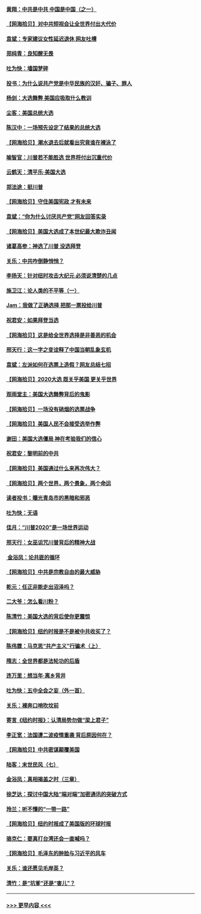 #### [黄翔：中共是中共 中国是中国（之一）](../pages/nsc993/n12547576.md?t=11140602) 
#### [【网海拾贝】对中共短视会让全世界付出大代价](../pages/nsc993/n12546043.md?t=11140602) 
#### [袁斌：专家建议女性延迟退休 网友吐槽](../pages/nsc993/n12545424.md?t=11140602) 
#### [郑纯青：良知醒无畏](../pages/nsc993/n12545394.md?t=11140602) 
#### [吐为快：墙国梦碎](../pages/nsc993/n12545309.md?t=11140602) 
#### [投书：为什么说共产党是中华民族的汉奸、骗子、罪人](../pages/nsc993/n12545089.md?t=11140602) 
#### [杨剑：大选舞弊 美国应吸取什么教训](../pages/nsc993/n12543937.md?t=11140602) 
#### [尘客：美国总统大选](../pages/nsc993/n12543828.md?t=11140602) 
#### [陈汉中：一场预先设定了结果的总统大选](../pages/nsc993/n12543564.md?t=11140602) 
#### [【网海拾贝】潮水退去后就看出究竟谁在裸泳了](../pages/nsc993/n12543321.md?t=11140602) 
#### [喻智官：川普若不能胜选 世界将付出沉重代价](../pages/nsc993/n12541352.md?t=11140602) 
#### [云鹤天：清平乐‧美国大选](../pages/nsc993/n12540916.md?t=11140602) 
#### [郑法途：挺川普](../pages/nsc993/n12540898.md?t=11140602) 
#### [【网海拾贝】守住美国宪政 才有未来](../pages/nsc993/n12540423.md?t=11140602) 
#### [袁斌：“你为什么讨厌共产党”网友回答实录](../pages/nsc993/n12540208.md?t=11140602) 
#### [【网海拾贝】美国大选成了本世纪最大欺诈丑闻](../pages/nsc993/n12538029.md?t=11140602) 
#### [诸葛高参：神选了川普 没选拜登](../pages/nsc993/n12537664.md?t=11140602) 
#### [关乐：中共咋倒静悄悄？](../pages/nsc993/n12537615.md?t=11140602) 
#### [李扬天：针对纽时攻击大纪元 必须说清楚的几点](../pages/nsc993/n12536001.md?t=11140602) 
#### [施卫江：论人类的不平等（一）](../pages/nsc993/n12535700.md?t=11140602) 
#### [Jam：我做了正确选择 把那一票投给川普](../pages/nsc993/n12535743.md?t=11140602) 
#### [祝君安：如果拜登当选](../pages/nsc993/n12535726.md?t=11140602) 
#### [【网海拾贝】这是给全世界选择是非善恶的机会](../pages/nsc993/n12535061.md?t=11140602) 
#### [邢天行：这一字之变诠释了中国当朝乱象玄机](../pages/nsc993/n12533446.md?t=11140602) 
#### [袁斌：左派如何在选票上造假？网友总结七招](../pages/nsc993/n12533180.md?t=11140602) 
#### [【网海拾贝】2020大选 既关乎美国 更关乎世界](../pages/nsc993/n12533161.md?t=11140602) 
#### [观雨堂主：美国大选舞弊背后的鬼影](../pages/nsc993/n12533153.md?t=11140602) 
#### [【网海拾贝】一场没有硝烟的选票战争](../pages/nsc993/n12531883.md?t=11140602) 
#### [【网海拾贝】美国人民不会接受选举作弊](../pages/nsc993/n12528850.md?t=11140602) 
#### [谢田：美国大选僵局 神在考验我们的信心](../pages/nsc993/n12527932.md?t=11140602) 
#### [祝君安：黎明前的中共](../pages/nsc993/n12524071.md?t=11140602) 
#### [【网海拾贝】美国通过什么来再次伟大？](../pages/nsc993/n12523844.md?t=11140602) 
#### [【网海拾贝】两个世界，两个景象，两个命运](../pages/nsc993/n12521419.md?t=11140602) 
#### [读者投书：曝光青岛市的黑暗和邪恶](../pages/nsc993/n12520988.md?t=11140602) 
#### [吐为快：无语](../pages/nsc993/n12518588.md?t=11140602) 
#### [佳月：“川普2020”是一场世界运动](../pages/nsc993/n12518581.md?t=11140602) 
#### [邢天行：女巫诅咒川普背后的精神大战](../pages/nsc993/n12517257.md?t=11140602) 
#### [ 金浴凤：论共匪的循环](../pages/nsc993/n12517133.md?t=11140602) 
#### [【网海拾贝】中共是宗教自由的最大威胁](../pages/nsc993/n12516879.md?t=11140602) 
#### [乾元：任正非能走出沼泽吗？](../pages/nsc993/n12515831.md?t=11140602) 
#### [二大爷：怎么看川粉？](../pages/nsc993/n12515820.md?t=11140602) 
#### [陈清竹：美国大选的背后使你更震惊](../pages/nsc993/n12515589.md?t=11140602) 
#### [【网海拾贝】纽约时报是不是被中共收买了？](../pages/nsc993/n12515122.md?t=11140602) 
#### [陈伟霆：马克思“共产主义”行骗术（上）](../pages/nsc993/n12510217.md?t=11140602) 
#### [隋志：全世界都是法轮功的后盾](../pages/nsc993/n12510636.md?t=11140602) 
#### [连万里：想当年‧离乡背井](../pages/nsc993/n12510623.md?t=11140602) 
#### [吐为快：五中全会之妄（外一首）](../pages/nsc993/n12510470.md?t=11140602) 
#### [关乐：裸奔口哨吹坟前](../pages/nsc993/n12510403.md?t=11140602) 
#### [寄言《纽约时报》：认清局势勿做“梁上君子”](../pages/nsc993/n12510042.md?t=11140602) 
#### [李正宽：法国遭二波疫情重袭 背后原因何在？](../pages/nsc993/n12509971.md?t=11140602) 
#### [【网海拾贝】中共密谋颠覆美国](../pages/nsc993/n12509816.md?t=11140602) 
#### [陆客：末世民风（七）](../pages/nsc993/n12507822.md?t=11140602) 
#### [金浴凤：真相揭盖之时（三章）](../pages/nsc993/n12507804.md?t=11140602) 
#### [徐芝达：探讨中国大陆“端对端”加密通讯的突破方式](../pages/nsc993/n12507682.md?t=11140602) 
#### [玲兰：听不懂的“一带一路”](../pages/nsc993/n12507669.md?t=11140602) 
#### [【网海拾贝】纽约时报成了美国版的环球时报](../pages/nsc993/n12507053.md?t=11140602) 
#### [骆克仁：要真打台湾还会一直喊吗？](../pages/nsc993/n12506843.md?t=11140602) 
#### [【网海拾贝】毛泽东的肿脸与习近平的风车](../pages/nsc993/n12504537.md?t=11140602) 
#### [关乐：谁还愿见毛岸英？](../pages/nsc993/n12503866.md?t=11140602) 
#### [清竹：是“坑爹”还是“害儿”？](../pages/nsc993/n12503034.md?t=11140602) 

----
#### [ >>> 更早内容 <<< ](../indexes/nsc993-earlier.md)
